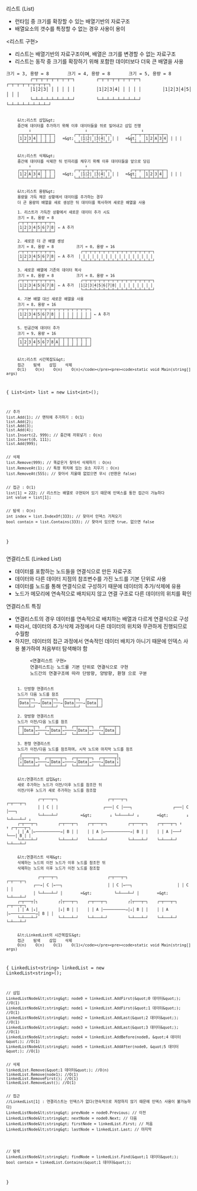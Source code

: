 <p>리스트 (List)         </p>
<ul>
<li>런타임 중 크기를 확장할 수 있는 배열기반의 자료구조</li>
<li>배열요소의 갯수를 특정할 수 없는 경우 사용이 용이</li>
</ul>
<p>&lt;리스트 구현&gt;</p>
<ul>
<li>리스트는 배열기반의 자료구조이며, 배열은 크기를 변경할 수 없는 자료구조</li>
<li>리스트는 동작 중 크기를 확장하기 위해 포함한 데이터보다 더욱 큰 배열을 사용</li>
</ul>
<pre><code>크기 = 3, 용량 = 8       크기 = 4, 용량 = 8       크기 = 5, 용량 = 8
         ┌─┬─┬─┬─┬─┬─┬─┬─┐        ┌─┬─┬─┬─┬─┬─┬─┬─┐        ┌─┬─┬─┬─┬─┬─┬─┬─┐
         │1│2│3│ │ │ │ │ │        │1│2│3│4│ │ │ │ │        │1│2│3│4│5│ │ │ │
         └─┴─┴─┴─┴─┴─┴─┴─┘        └─┴─┴─┴─┴─┴─┴─┴─┘        └─┴─┴─┴─┴─┴─┴─┴─┘


         &lt;리스트 삽입&gt;
         중간에 데이터를 추가하기 위해 이후 데이터들을 뒤로 밀어내고 삽입 진행
              ↓                        ↓                        ↓
         ┌─┬─┬─┬─┬─┬─┬─┬─┐        ┌─┬─┬─┬─┬─┬─┬─┬─┐        ┌─┬─┬─┬─┬─┬─┬─┬─┐
         │1│2│3│4│ │ │ │ │   =&gt;   │1│2│ │3│4│ │ │ │   =&gt;   │1│2│A│3│4│ │ │ │
         └─┴─┴─┴─┴─┴─┴─┴─┘        └─┴─┴─┴─┴─┴─┴─┴─┘        └─┴─┴─┴─┴─┴─┴─┴─┘


         &lt;리스트 삭제&gt;
         중간에 데이터를 삭제한 뒤 빈자리를 채우기 위해 이후 데이터들을 앞으로 당김
              ↓                        ↓
         ┌─┬─┬─┬─┬─┬─┬─┬─┐        ┌─┬─┬─┬─┬─┬─┬─┬─┐        ┌─┬─┬─┬─┬─┬─┬─┬─┐
         │1│2│A│3│4│ │ │ │   =&gt;   │1│2│ │3│4│ │ │ │   =&gt;   │1│2│3│4│ │ │ │ │
         └─┴─┴─┴─┴─┴─┴─┴─┘        └─┴─┴─┴─┴─┴─┴─┴─┘        └─┴─┴─┴─┴─┴─┴─┴─┘


         &lt;리스트 용량&gt;
         용량을 가득 채운 상황에서 데이터를 추가하는 경우
         더 큰 용량의 배열을 새로 생성한 뒤 데이터를 복사하여 새로운 배열을 사용

         1. 리스트가 가득찬 상황에서 새로운 데이터 추가 시도
         크기 = 8, 용량 = 8
         ┌─┬─┬─┬─┬─┬─┬─┬─┐
         │1│2│3│4│5│6│7│8│ ← A 추가
         └─┴─┴─┴─┴─┴─┴─┴─┘

         2. 새로운 더 큰 배열 생성
         크기 = 8, 용량 = 8          크기 = 0, 용량 = 16
         ┌─┬─┬─┬─┬─┬─┬─┬─┐           ┌─┬─┬─┬─┬─┬─┬─┬─┬─┬─┬─┬─┬─┬─┬─┬─┐
         │1│2│3│4│5│6│7│8│ ← A 추가  │ │ │ │ │ │ │ │ │ │ │ │ │ │ │ │ │
         └─┴─┴─┴─┴─┴─┴─┴─┘           └─┴─┴─┴─┴─┴─┴─┴─┴─┴─┴─┴─┴─┴─┴─┴─┘

         3. 새로운 배열에 기존의 데이터 복사
         크기 = 8, 용량 = 8          크기 = 8, 용량 = 16
         ┌─┬─┬─┬─┬─┬─┬─┬─┐           ┌─┬─┬─┬─┬─┬─┬─┬─┬─┬─┬─┬─┬─┬─┬─┬─┐
         │1│2│3│4│5│6│7│8│ ← A 추가  │1│2│3│4│5│6│7│8│ │ │ │ │ │ │ │ │
         └─┴─┴─┴─┴─┴─┴─┴─┘           └─┴─┴─┴─┴─┴─┴─┴─┴─┴─┴─┴─┴─┴─┴─┴─┘

         4. 기본 배열 대신 새로운 배열을 사용
         크기 = 8, 용량 = 16
         ┌─┬─┬─┬─┬─┬─┬─┬─┬─┬─┬─┬─┬─┬─┬─┬─┐
         │1│2│3│4│5│6│7│8│ │ │ │ │ │ │ │ │ ← A 추가
         └─┴─┴─┴─┴─┴─┴─┴─┴─┴─┴─┴─┴─┴─┴─┴─┘

         5. 빈공간에 데이터 추가
         크기 = 9, 용량 = 16
         ┌─┬─┬─┬─┬─┬─┬─┬─┬─┬─┬─┬─┬─┬─┬─┬─┐
         │1│2│3│4│5│6│7│8│A│ │ │ │ │ │ │ │
         └─┴─┴─┴─┴─┴─┴─┴─┴─┴─┴─┴─┴─┴─┴─┴─┘


         &lt;리스트 시간복잡도&gt;
         접근    탐색    삽입    삭제
         O(1)    O(n)    O(n)    O(n)</code></pre><pre><code>static void Main(string[] args)
{
    List&lt;int&gt; list = new List&lt;int&gt;();

    // 추가
    list.Add(1); // 맨뒤에 추가하기 : O(1)
    list.Add(2);
    list.Add(3);
    list.Add(4);
    list.Insert(2, 999); // 중간에 끼워넣기 : O(n)
    list.Insert(0, 111);
    list.Add(999);


    // 삭제
    list.Remove(999); // 똑같은거 찾아서 삭제하기 : O(n)
    list.RemoveAt(1); // 특정 위치에 있는 요소 지우기 : O(n)
    list.RemoveAt(555); // 찾아서 지울때 없었으면 무시 (반환은 false)


    // 접근 : O(1)
    list[1] = 222; // 리스트는 배열로 구현되어 있기 때문에 인덱스를 통한 접근이 가능하다
    int value = list[1];


    // 탐색 : O(n)
    int index = list.IndexOf(333); // 찾아서 인덱스 가져오기
    bool contain = list.Contains(333); // 찾아서 있으면 true, 없으면 false
}</code></pre><p>연결리스트 (Linked List)         </p>
<ul>
<li>데이터를 포함하는 노드들을 연결식으로 만든 자료구조</li>
<li>데이터와 다른 데이터 지점의 참조변수를 가진 노드를 기본 단위로 사용</li>
<li>데이터를 노드를 통해 연결식으로 구성하기 때문에 데이터의 추가/삭제에 유용</li>
<li>노드가 메모리에 연속적으로 배치되지 않고 연결 구조로 다른 데이터의 위치를 확인</li>
</ul>
<p>연결리스트 특징</p>
<ul>
<li>연결리스트의 경우 데이터를 연속적으로 배치하는 배열과 다르게 연결식으로 구성</li>
<li>따라서, 데이터의 추가/삭제 과정에서 다른 데이터의 위치와 무관하게 진행되므로 수월함</li>
<li>하지만, 데이터의 접근 과정에서 연속적인 데이터 배치가 아니기 때문에 인덱스 사용 불가하여 처음부터 탐색해야 함</li>
</ul>
<pre><code>         &lt;연결리스트 구현&gt;
         연결리스트는 노드를 기본 단위로 연결식으로 구현
         노드간의 연결구조에 따라 단방향, 양방향, 환형 으로 구분

         1. 단방향 연결리스트
         노드가 다음 노드를 참조
         ┌────┬─┐  ┌────┬─┐  ┌────┬─┐  ┌────┬─┐
         │Data│───→│Data│───→│Data│───→│Data│ │
         └────┴─┘  └────┴─┘  └────┴─┘  └────┴─┘

         2. 양방향 연결리스트
         노드가 이전/다음 노드를 참조
         ┌─┬────┬─┐  ┌─┬────┬─┐  ┌─┬────┬─┐  ┌─┬────┬─┐
         │ │Data│←────→│Data│←────→│Data│←────→│Data│ │
         └─┴────┴─┘  └─┴────┴─┘  └─┴────┴─┘  └─┴────┴─┘

         3. 환형 연결리스트
         노드가 이전/다음 노드를 참조하며, 시작 노드와 마지막 노드를 참조
          ┌──────────────────────────────────────────┐
         ┌│┬────┬─┐  ┌─┬────┬─┐  ┌─┬────┬─┐  ┌─┬────┬│┐
         │↓│Data│←────→│Data│←────→│Data│←────→│Data│↓│
         └─┴────┴─┘  └─┴────┴─┘  └─┴────┴─┘  └─┴────┴─┘


         &lt;연결리스트 삽입&gt;
         새로 추가하는 노드가 이전/이후 노드를 참조한 뒤
         이전/이후 노드가 새로 추가하는 노드를 참조함

                  ┌─┬───┬─┐                      ┌─┬───┬─┐                      ┌─┬───┬─┐ 
                  │ │ C │ │                    ┌───│ C │───┐                  ┌───│ C │───┐
                  └─┴───┴─┘          =&gt;        ↓ └─┴───┴─┘ ↓        =&gt;        ↓ └─┴───┴─┘ ↓
         ┌─┬───┬─┐         ┌─┬───┬─┐    ┌─┬───┬─┐         ┌─┬───┬─┐    ┌─┬───┬─┐ ↑     ↑ ┌─┬───┬─┐
         │ │ A │←───────────→│ B │ │    │ │ A │←───────────→│ B │ │    │ │ A │───┘     └───│ B │ │
         └─┴───┴─┘         └─┴───┴─┘    └─┴───┴─┘         └─┴───┴─┘    └─┴───┴─┘         └─┴───┴─┘


         &lt;연결리스트 삭제&gt;
         삭제하는 노드의 이전 노드가 이후 노드를 참조한 뒤
         삭제하는 노드의 이후 노드가 이전 노드를 참조함

                  ┌─┬───┬─┐                      ┌─┬───┬─┐                      ┌─┬───┬─┐
                ┌──→│ C │←──┐                    │ │ C │←──┐                    │ │ C │ │
                │ └─┴───┴─┘ │        =&gt;          └─┴───┴─┘ │        =&gt;          └─┴───┴─┘
         ┌─┬───┬│┐         ┌│┬───┬─┐    ┌─┬───┬─┐         ┌│┬───┬─┐    ┌─┬───┬─┐         ┌─┬───┬─┐
         │ │ A │↓│         │↓│ B │ │    │ │ A │──────────→│↓│ B │ │    │ │ A │←───────────→│ B │ │
         └─┴───┴─┘         └─┴───┴─┘    └─┴───┴─┘         └─┴───┴─┘    └─┴───┴─┘         └─┴───┴─┘


         &lt;LinkedList의 시간복잡도&gt;
         접근    탐색    삽입    삭제
         O(n)    O(n)    O(1)    O(1)</code></pre><pre><code>static void Main(string[] args)
{
    LinkedList&lt;string&gt; linkedList = new LinkedList&lt;string&gt;();

    // 삽입
    LinkedListNode&lt;string&gt; node0 = linkedList.AddFirst(&quot;0 데이터&quot;); //O(1)
    LinkedListNode&lt;string&gt; node1 = linkedList.AddFirst(&quot;1 데이터&quot;); //O(1)
    LinkedListNode&lt;string&gt; node2 = linkedList.AddLast(&quot;2 데이터&quot;); //O(1)
    LinkedListNode&lt;string&gt; node3 = linkedList.AddLast(&quot;3 데이터&quot;); //O(1)
    LinkedListNode&lt;string&gt; node4 = linkedList.AddBefore(node0, &quot;4 데이터&quot;); //O(1)
    LinkedListNode&lt;string&gt; node5 = linkedList.AddAfter(node0, &quot;5 데이터&quot;); //O(1)


    // 삭제
    linkedList.Remove(&quot;1 데이터&quot;); //O(n)
    linkedList.Remove(node1); //O(1)
    linkedList.RemoveFirst(); //O(1)
    linkedList.RemoveLast(); //O(1)


    // 접근 
    //LinkedList[1] : 연결리스트는 인덱스가 없다(연속적으로 저장하지 않기 때문에 인덱스 사용이 불가능하다)
    LinkedListNode&lt;string&gt; prevNode = node0.Previous; // 이전
    LinkedListNode&lt;string&gt; nextNode = node0.Next; // 다음
    LinkedListNode&lt;string&gt; firstNode = linkedList.First; // 처음
    LinkedListNode&lt;string&gt; lastNode = linkedList.Last; // 마지막




    // 탐색
    LinkedListNode&lt;string&gt; findNode = linkedList.Find(&quot;1 데이터&quot;);
    bool contain = linkedList.Contains(&quot;1 데이터&quot;);
}</code></pre><p><img alt="" src="https://velog.velcdn.com/images/zxc0cc/post/9dfcd5df-eb89-4ae6-9291-aa8f97d0b35c/image.png" /></p>